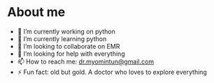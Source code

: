 # About me



- 🔭 I’m currently working on python
- 🌱 I’m currently learning python
- 👯 I’m looking to collaborate on EMR
- 🤔 I’m looking for help with everything
- 📫 How to reach me: dr.myomintun@gmail.com
- ⚡ Fun fact: old but gold. A doctor who loves to explore everything

